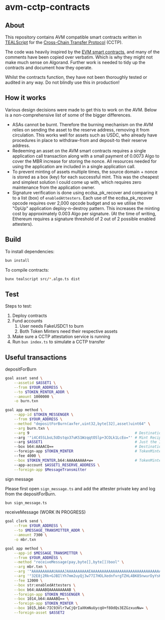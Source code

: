 # avm-cctp-contracts

## About

This repository contains AVM compatible smart contracts written in [TEALScript](https://github.com/algorandfoundation/tealscript/) for the [Cross-Chain Transfer Protocol](https://www.circle.com/en/cross-chain-transfer-protocol) (CCTP).

The code was heavily inspired by the [EVM smart contracts](https://github.com/circlefin/evm-cctp-contracts), and many of the comments have been copied over verbatim. Which is why they might not make much sense on Algorand. Further work is needed to tidy up the contracts and document how they operate.

Whilst the contracts function, they have not been thoroughly tested or audited in any way. Do not blindly use this in production!

## How it works

Various design decisions were made to get this to work on the AVM. Below is a non-comprehensive list of some of the bigger differences.

 * ASAs cannot be burnt. Therefore the burning mechanism on the AVM relies on sending the asset to the reserve address, removing it from circulation. This works well for assets such as USDC, who already have procedures in place to withdraw-from and deposit-to their reserve address.
 * Redeeming an asset on the AVM smart contracts requires a single application call transaction along with a small payment of 0.0073 Algo to cover the MBR increase for storing the nonce. All resources needed for using the application are included in a single application call.
 * To prevent minting of assets multiple times, the source domain + nonce is stored as a box (key) for each successful mint. This was the cheapest and simplest solution I could come up with, which requires zero maintenance from the application owner.
 * Signature verification is done using ecdsa\_pk\_recover and comparing it to a list (box) of `enabledAttesters`. Each use of the ecdsa\_pk\_recover opcode requires over 2,000 opcode budget and so we utilise the "OpUp" application deploy-n-destroy pattern. This increases the minting cost by approximately 0.003 Algo per signature. (At the time of writing, Ethereum requires a signature threshold of 2 out of 2 possible enabled attesters).

## Build

To install dependencies:

```bash
bun install
```

To compile contracts:

```bash
bunx tealscript src/*.algo.ts dist
```

## Test

Steps to test:

1. Deploy contracts
2. Fund accounts
	1. User needs FakeUSDC1 to burn
	2. Both Token Minters need their respective assets
3. Make sure a CCTP attestation service is running
4. Run `bun index.ts` to simulate a CCTP transfer

## Useful transactions

depositForBurn

```bash
goal asset send \
    --assetid $ASSET1 \
    --from $YOUR_ADDRESS \
    --to $TOKEN_MINTER_ADDR \
    --amount 1000000 \
    -o burn.txn

goal app method \
    --app-id $TOKEN_MESSENGER \
    --from $YOUR_ADDRESS \
    --method "depositForBurn(axfer,uint32,byte[32],asset)uint64" \
    --arg burn.txn \
    --arg 9                                                # Destination Domain \
    --arg '"i4C45SLboL5UDstqo37uKS1WzqqtOSlp+3COLk1LcEo="' # Mint Recipient \
    --arg $ASSET1                                          # Just the ID, not a reference \
    --box b64:AAAACQ==                                     # Destination Domain (lookup remote token messenger) \
    --foreign-app $TOKEN_MINTER                            # TokenMinter AppID \
    --fee 4000 \
    --box $TOKEN_MINTER,b64:AAAAAAAAA+w=                   # TokenMinter AssetID (for checking burn limit) \
    --app-account $ASSET1_RESERVE_ADDRESS \
    --foreign-app $MessageTransmitter
```

sign message

Please first open `sign_message.ts` and add the attester private key and log from the depositForBurn.

```bash
bun sign_message.ts
```

receiveMessage (WORK IN PROGRESS)

```bash
goal clerk send \
    --from $YOUR_ADDRESS \
    --to $MESSAGE_TRANSMITTER_ADDR \
    --amount 7300 \
    -o mbr.txn

goal app method \
    --app-id $MESSAGE_TRANSMITTER \
    --from $YOUR_ADDRESS \
    --method "receiveMessage(pay,byte[],byte[])bool" \
    --arg mbr.txn \
    --arg '"AAAAAAAAAAUAAAAJAAAAAAAAAAEAAAAAAAAAAAAAAAAAAAAAAAAAAAAAAAAAAAAAAAAD8QAAAAAAAAAAAAAAAAAAAAAAAAAAAAAAAAAAAAAAAAP2AAAAAAAAAAAAAAAAAAAAAAAAAAAAAAAAAAAAAAAAAAAAAAAAAAAAAAAAAAAAAAAAAAAAAAAAAAAAAAAAAAAAAAAAA+yLgLjlItugvlQOy2qjfu4pLVbOqq05KWn7cI4uTUtwSgAAAAAAAAAAAAAAAAAAAAAAAAAAAAAAAAAAAAAAD0JAi4C45SLboL5UDstqo37uKS1WzqqtOSlp+3COLk1LcEo="' \
    --arg '"32E8j2Rk+GJBIlYh7mm2uyQj3w77I7HOLXednfvrgTZHL4BK85nwurDyYsKRXDV5eRIXhNTNRiWtZ+R548Sb7hs="' \
    --fee 12000 \
    --box str:enabledAttesters \
    --box b64:AAAABQAAAAAAAAAB \
    --foreign-app $TOKEN_MESSENGER \
    --box 1014,b64:AAAABQ== \
    --foreign-app $TOKEN_MINTER \
    --box 1015,b64:7IC93Vlr7wCjQrIaXKmNuUycqU+f8OdQs3EZGzxuoNw= \
    --foreign-asset $ASSET2
```
